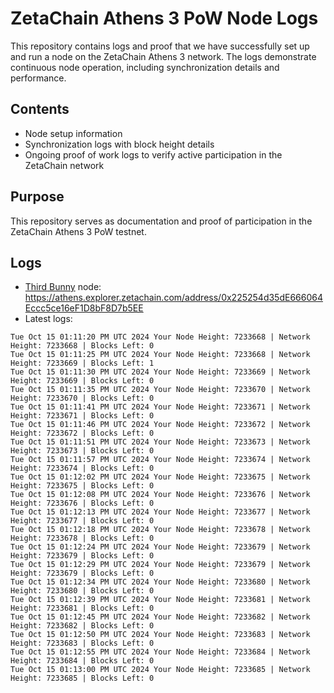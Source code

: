 # ZetaChain Athens 3 PoW Node Logs
This repository contains logs and proof that we have successfully set up and run a node on the ZetaChain Athens 3 network. The logs demonstrate continuous node operation, including synchronization details and performance.

## Contents
- Node setup information
- Synchronization logs with block height details
- Ongoing proof of work logs to verify active participation in the ZetaChain network

## Purpose
This repository serves as documentation and proof of participation in the ZetaChain Athens 3 PoW testnet.

## Logs

- [Third Bunny](https://thirdbunny.xyz/) node: https://athens.explorer.zetachain.com/address/0x225254d35dE666064Eccc5ce16eF1D8bF8D7b5EE
- Latest logs:
```
Tue Oct 15 01:11:20 PM UTC 2024 Your Node Height: 7233668 | Network Height: 7233668 | Blocks Left: 0
Tue Oct 15 01:11:25 PM UTC 2024 Your Node Height: 7233668 | Network Height: 7233669 | Blocks Left: 1
Tue Oct 15 01:11:30 PM UTC 2024 Your Node Height: 7233669 | Network Height: 7233669 | Blocks Left: 0
Tue Oct 15 01:11:35 PM UTC 2024 Your Node Height: 7233670 | Network Height: 7233670 | Blocks Left: 0
Tue Oct 15 01:11:41 PM UTC 2024 Your Node Height: 7233671 | Network Height: 7233671 | Blocks Left: 0
Tue Oct 15 01:11:46 PM UTC 2024 Your Node Height: 7233672 | Network Height: 7233672 | Blocks Left: 0
Tue Oct 15 01:11:51 PM UTC 2024 Your Node Height: 7233673 | Network Height: 7233673 | Blocks Left: 0
Tue Oct 15 01:11:57 PM UTC 2024 Your Node Height: 7233674 | Network Height: 7233674 | Blocks Left: 0
Tue Oct 15 01:12:02 PM UTC 2024 Your Node Height: 7233675 | Network Height: 7233675 | Blocks Left: 0
Tue Oct 15 01:12:08 PM UTC 2024 Your Node Height: 7233676 | Network Height: 7233676 | Blocks Left: 0
Tue Oct 15 01:12:13 PM UTC 2024 Your Node Height: 7233677 | Network Height: 7233677 | Blocks Left: 0
Tue Oct 15 01:12:18 PM UTC 2024 Your Node Height: 7233678 | Network Height: 7233678 | Blocks Left: 0
Tue Oct 15 01:12:24 PM UTC 2024 Your Node Height: 7233679 | Network Height: 7233679 | Blocks Left: 0
Tue Oct 15 01:12:29 PM UTC 2024 Your Node Height: 7233679 | Network Height: 7233679 | Blocks Left: 0
Tue Oct 15 01:12:34 PM UTC 2024 Your Node Height: 7233680 | Network Height: 7233680 | Blocks Left: 0
Tue Oct 15 01:12:39 PM UTC 2024 Your Node Height: 7233681 | Network Height: 7233681 | Blocks Left: 0
Tue Oct 15 01:12:45 PM UTC 2024 Your Node Height: 7233682 | Network Height: 7233682 | Blocks Left: 0
Tue Oct 15 01:12:50 PM UTC 2024 Your Node Height: 7233683 | Network Height: 7233683 | Blocks Left: 0
Tue Oct 15 01:12:55 PM UTC 2024 Your Node Height: 7233684 | Network Height: 7233684 | Blocks Left: 0
Tue Oct 15 01:13:00 PM UTC 2024 Your Node Height: 7233685 | Network Height: 7233685 | Blocks Left: 0
```

